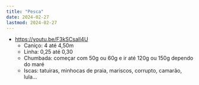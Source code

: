 ```yaml
---
title: "Pesca"
date: 2024-02-27
lastmod: 2024-02-27
---
```

- https://youtu.be/F3kSCsall4U
    - Caniço: 4 até 4,50m
    - Linha: 0,25 até 0,30
    - Chumbada: começar com 50g ou 60g e ir até 120g ou 150g dependo do maré
    - Iscas: tatuiras, minhocas de praia, mariscos, corrupto, camarão, lula...